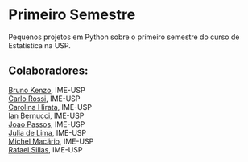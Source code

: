 # Primeiro Semestre
Pequenos projetos em Python sobre o primeiro semestre do curso de Estatística na USP.

## Colaboradores:
[Bruno Kenzo](https://github.com/KenzoBH), IME-USP  
[Carlo Rossi](https://github.com/CarloRossi18), IME-USP  
[Carolina Hirata](https://github.com/carolhirata), IME-USP  
[Ian Bernucci](https://github.com/ianbernucci), IME-USP  
[Joao Passos](https://github.com/joaovpassos), IME-USP  
[Julia de Lima](https://github.com/julia-limaa), IME-USP  
[Michel Macário](https://github.com/MichelExcel), IME-USP  
[Rafael Sillas](https://github.com/rafasillas), IME-USP  

